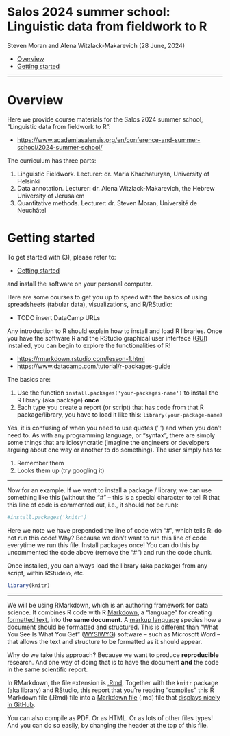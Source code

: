 Salos 2024 summer school: Linguistic data from fieldwork to R
================
Steven Moran and Alena Witzlack-Makarevich
(28 June, 2024)

- [Overview](#overview)
- [Getting started](#getting-started)

------------------------------------------------------------------------

# Overview

Here we provide course materials for the Salos 2024 summer school,
“Linguistic data from fieldwork to R”:

- <https://www.academiasalensis.org/en/conference-and-summer-school/2024-summer-school/>

The curriculum has three parts:

1.  Linguistic Fieldwork. Lecturer: dr. Maria Khachaturyan, University
    of Helsinki
2.  Data annotation. Lecturer: dr. Alena Witzlack-Makarevich, the Hebrew
    University of Jerusalem
3.  Quantitative methods. Lecturer: dr. Steven Moran, Université de
    Neuchâtel

# Getting started

To get started with (3), please refer to:

- [Getting started](Getting_started.md)

and install the software on your personal computer.

Here are some courses to get you up to speed with the basics of using
spreadsheets (tabular data), visualizations, and R/RStudio:

- TODO insert DataCamp URLs

Any introduction to R should explain how to install and load R
libraries. Once you have the software R and the RStudio graphical user
interface
([GUI](https://en.wikipedia.org/wiki/Graphical_user_interface))
installed, you can begin to explore the functionalities of R!

- <https://rmarkdown.rstudio.com/lesson-1.html>
- <https://www.datacamp.com/tutorial/r-packages-guide>

The basics are:

1.  Use the function `install.packages('your-packages-name')` to install
    the R library (aka package) **once**
2.  Each type you create a report (or script) that has code from that R
    package/library, you have to load it like this:
    `library(your-package-name)`

Yes, it is confusing of when you need to use quotes (’ ’) and when you
don’t need to. As with any programming language, or “syntax”, there are
simply some things that are idiosyncratic (imagine the engineers or
developers arguing about one way or another to do something). The user
simply has to:

1.  Remember them
2.  Looks them up (try googling it)

------------------------------------------------------------------------

Now for an example. If we want to install a package / library, we can
use something like this (without the “\#” – this is a special character
to tell R that this line of code is commented out, i.e., it should not
be run):

``` r
#install.packages('knitr')
```

Here we note we have prepended the line of code with “\#”, which tells
R: do not run this code! Why? Because we don’t want to run this line of
code everytime we run this file. Install packages once! You can do this
by uncommented the code above (remove the “\#”) and run the code chunk.

Once installed, you can always load the library (aka package) from any
script, within RStudeio, etc.

``` r
library(knitr)
```

------------------------------------------------------------------------

We will be using RMarkdown, which is an authoring framework for data
science. It combines R code with R
[Markdown](https://en.wikipedia.org/wiki/Markdown), a “language” for
creating [formatted text](https://en.wikipedia.org/wiki/Formatted_text),
into **the same document**. A [markup
language](https://en.wikipedia.org/wiki/Markup_language) species how a
document should be formatted and structured. This is different than
“What You See Is What You Get”
([WYSIWYG](https://en.wikipedia.org/wiki/WYSIWYG)) software – such as
Microsoft Word – that allows the text and structure to be formatted as
it should appear.

Why do we take this approach? Because we want to produce
**reproducible** research. And one way of doing that is to have the
document **and** the code in the same scientific report.

In RMarkdown, the file extension is
[.Rmd](https://fileinfo.com/extension/rmd). Together with the `knitr`
package (aka library) and RStudio, this report that you’re reading
“[compiles](https://en.wikipedia.org/wiki/Compilation)” this R Markdown
file (.Rmd) file into a [Markdown
file](https://fileinfo.com/extension/md) (.md) file that [displays
nicely in GitHub](README.md).

You can also compile as PDF. Or as HTML. Or as lots of other files
types! And you can do so easily, by changing the header at the top of
this file.
